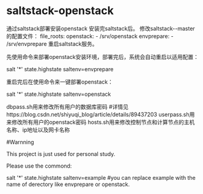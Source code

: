 # saltstack-openstack
通过saltstack部署安装openstack
安装完saltstack后。
修改saltstack--master的配置文件：
file_roots:
  openstack:
    - /srv/openstack
  envprepare:
    - /srv/envprepare
重启saltstack服务。

先使用命令来部署openstack安装环境，部署完后，系统会自动重启以适用配置：

salt '*' state.highstate saltenv=envprepare

重启完后在使用命令来一键部署openstack：

salt '*' state.highstate saltenv=openstack


dbpass.sh用来修改所有用户的数据库密码     #详情见https://blog.csdn.net/shiyuqi_blog/article/details/89437203
userpass.sh用来修改所有用户的openstack密码
hosts.sh用来修改控制节点和计算节点的主机名称、ip地址以及网卡名称


#Warnning

This project is just used for personal study.

Please use the commond:

salt '*' state.highstate saltenv=example  #you can replace example with the name of derectory like envprepare or openstack.
